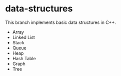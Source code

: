 # data-structures

This branch implements basic data structures in C++.

* Array
* Linked List
* Stack
* Queue
* Heap
* Hash Table
* Graph
* Tree
